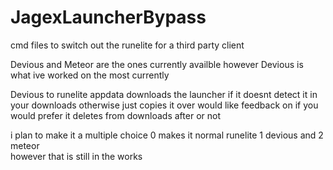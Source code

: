 # JagexLauncherBypass
cmd files to switch out the runelite for a third party client

Devious and Meteor are the ones currently availble however Devious is what ive worked on the most currently

Devious to runelite appdata
downloads the launcher if it doesnt detect it in your downloads otherwise just copies it over
would like feedback on if you would prefer it deletes from downloads after or not

i plan to make it a multiple choice 0 makes it normal runelite 1 devious and 2 meteor  
however that is still in the works 
